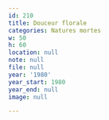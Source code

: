 ```yaml
---
id: 210
title: Douceur florale
categories: Natures mortes
w: 50
h: 60
location: null
note: null
file: null
year: '1980'
year_start: 1980
year_end: null
image: null

---
```

